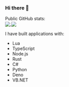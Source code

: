 ### Hi there 👋

Public GitHub stats:
<br>
<a href="https://github.com/overhash">
  <img align="center" src="https://github-readme-stats.vercel.app/api?username=overhash&hide=stars&hide_border=true&show_icons=true&theme=onedark&custom_title=My%20GitHub%20stats!" />
</a>
<a href="https://github.com/overhash">
  <img align="center" src="https://github-readme-stats.vercel.app/api/top-langs/?username=overhash&hide_border=true&layout=compact&hide=stars&show_icons=true&theme=onedark&custom_title=Languages%20I%20use" />
</a>

I have built applications with:
* Lua
* TypeScript
* Node.js
* Rust
* C#
* Python
* Deno
* VB.NET

<!--
**OverHash/OverHash** is a ✨ _special_ ✨ repository because its `README.md` (this file) appears on your GitHub profile.

Here are some ideas to get you started:

- 🔭 I’m currently working on ...
- 🌱 I’m currently learning ...
- 👯 I’m looking to collaborate on ...
- 🤔 I’m looking for help with ...
- 💬 Ask me about ...
- 📫 How to reach me: ...
- 😄 Pronouns: ...
- ⚡ Fun fact: ...
-->
